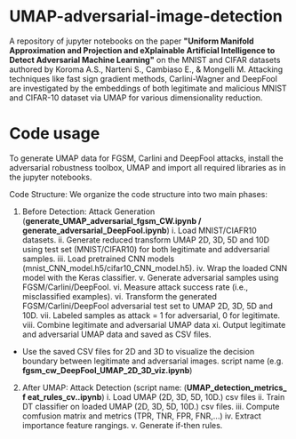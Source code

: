 # UMAP-adversarial-image-detection
A repository of jupyter notebooks on the paper **"Uniform Manifold Approximation and Projection and eXplainable Artificial Intelligence to Detect Adversarial Machine Learning"** on the MNIST and CIFAR datasets authored by Koroma A.S., Narteni S., Cambiaso E., & Mongelli M.
Attacking techniques like fast sign gradient methods, Carlini-Wagner and DeepFool are investigated by the embeddings of both legitimate and malicious MNIST and CIFAR-10 dataset via UMAP for various dimensionality reduction. 


# Code usage
To generate UMAP data for FGSM, Carlini and DeepFool attacks, install the adversarial robustness toolbox, UMAP and import all required libraries as in the jupyter notebooks.  

Code Structure: We organize the code structure into two main phases:
1. Before Detection: Attack Generation (**generate_UMAP_adversarial_fgsm_CW.ipynb / generate_adversarial_DeepFool.ipynb**)
  i. Load MNIST/CIAFR10 datasets.
  ii. Generate reduced transform UMAP 2D, 3D, 5D and 10D using test set (MNIST/CIFAR10) for both legitimate and addversarial samples.
  iii. Load pretrained CNN models (mnist_CNN_model.h5/cifar10_CNN_model.h5).
  iv. Wrap the loaded CNN model with the Keras classifier.
  v. Generate adversarial samples using FGSM/Carlini/DeepFool.
  vi. Measure attack success rate (i.e., misclassified examples).
  vi. Transform the generated FGSM/Carlini/DeepFool adversarial test set to UMAP 2D, 3D, 5D and 10D.
  vii. Labeled samples as attack = 1 for adversarial, 0 for legitimate.
  viii. Combine legitimate and adversarial UMAP data 
  xi. Output legitimate and adversarial UMAP data and saved as CSV files.

- Use the saved CSV files for 2D and 3D to visualize the decision boundary between legitimate and adversarial images. script name (e.g. **fgsm_cw_DeepFool_UMAP_2D_3D_viz.ipynb**) 

2. After UMAP: Attack Detection (script name: (**UMAP_detection_metrics_ f eat_rules_cv..ipynb**)
    i. Load UMAP (2D, 3D, 5D, 10D.) csv files
    ii. Train DT classifier on loaded UMAP (2D, 3D, 5D, 10D.) csv files.
    iii. Compute comfusion matrix and metrics (TPR, TNR, FPR, FNR,...)
    iv. Extract importance feature rangings.
    v. Generate if-then rules.


